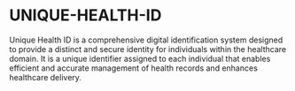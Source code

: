 # UNIQUE-HEALTH-ID
Unique Health ID is a comprehensive digital identification system designed to provide a distinct and secure identity for individuals within the healthcare domain. It is a unique identifier assigned to each individual that enables efficient and accurate management of health records and enhances healthcare delivery.
